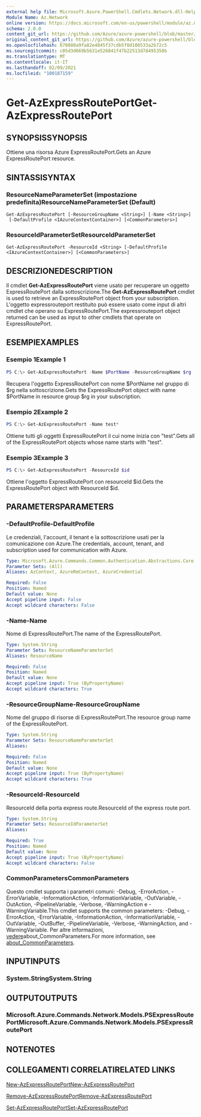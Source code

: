 ```yaml
---
external help file: Microsoft.Azure.PowerShell.Cmdlets.Network.dll-Help.xml
Module Name: Az.Network
online version: https://docs.microsoft.com/en-us/powershell/module/az.network/get-azexpressrouteport
schema: 2.0.0
content_git_url: https://github.com/Azure/azure-powershell/blob/master/src/Network/Network/help/Get-AzExpressRoutePort.md
original_content_git_url: https://github.com/Azure/azure-powershell/blob/master/src/Network/Network/help/Get-AzExpressRoutePort.md
ms.openlocfilehash: 670880a9fa82e4845f37cdb5f0d108533a2b72c5
ms.sourcegitcommit: c05d3d669b5631e526841f47b22513d78495350b
ms.translationtype: MT
ms.contentlocale: it-IT
ms.lasthandoff: 02/09/2021
ms.locfileid: "100187159"
---
```

# <span data-ttu-id="6d766-101">Get-AzExpressRoutePort</span><span class="sxs-lookup"><span data-stu-id="6d766-101">Get-AzExpressRoutePort</span></span>

## <span data-ttu-id="6d766-102">SYNOPSIS</span><span class="sxs-lookup"><span data-stu-id="6d766-102">SYNOPSIS</span></span>
<span data-ttu-id="6d766-103">Ottiene una risorsa Azure ExpressRoutePort.</span><span class="sxs-lookup"><span data-stu-id="6d766-103">Gets an Azure ExpressRoutePort resource.</span></span>

## <span data-ttu-id="6d766-104">SINTASSI</span><span class="sxs-lookup"><span data-stu-id="6d766-104">SYNTAX</span></span>

### <span data-ttu-id="6d766-105">ResourceNameParameterSet (impostazione predefinita)</span><span class="sxs-lookup"><span data-stu-id="6d766-105">ResourceNameParameterSet (Default)</span></span>
```
Get-AzExpressRoutePort [-ResourceGroupName <String>] [-Name <String>]
 [-DefaultProfile <IAzureContextContainer>] [<CommonParameters>]
```

### <span data-ttu-id="6d766-106">ResourceIdParameterSet</span><span class="sxs-lookup"><span data-stu-id="6d766-106">ResourceIdParameterSet</span></span>
```
Get-AzExpressRoutePort -ResourceId <String> [-DefaultProfile <IAzureContextContainer>] [<CommonParameters>]
```

## <span data-ttu-id="6d766-107">DESCRIZIONE</span><span class="sxs-lookup"><span data-stu-id="6d766-107">DESCRIPTION</span></span>
<span data-ttu-id="6d766-108">Il cmdlet **Get-AzExpressRoutePort** viene usato per recuperare un oggetto ExpressRoutePort dalla sottoscrizione.</span><span class="sxs-lookup"><span data-stu-id="6d766-108">The **Get-AzExpressRoutePort** cmdlet is used to retrieve an ExpressRoutePort object from your subscription.</span></span> <span data-ttu-id="6d766-109">L'oggetto expressrouteport restituito può essere usato come input di altri cmdlet che operano su ExpressRoutePort.</span><span class="sxs-lookup"><span data-stu-id="6d766-109">The expressrouteport object returned can be used as input to other cmdlets that operate on ExpressRoutePort.</span></span>

## <span data-ttu-id="6d766-110">ESEMPI</span><span class="sxs-lookup"><span data-stu-id="6d766-110">EXAMPLES</span></span>

### <span data-ttu-id="6d766-111">Esempio 1</span><span class="sxs-lookup"><span data-stu-id="6d766-111">Example 1</span></span>
```powershell
PS C:\> Get-AzExpressRoutePort -Name $PortName -ResourceGroupName $rg
```

<span data-ttu-id="6d766-112">Recupera l'oggetto ExpressRoutePort con nome $PortName nel gruppo di $rg nella sottoscrizione.</span><span class="sxs-lookup"><span data-stu-id="6d766-112">Gets the ExpressRoutePort object with name $PortName in resource group $rg in your subscription.</span></span>

### <span data-ttu-id="6d766-113">Esempio 2</span><span class="sxs-lookup"><span data-stu-id="6d766-113">Example 2</span></span>
```powershell
PS C:\> Get-AzExpressRoutePort -Name test*
```

<span data-ttu-id="6d766-114">Ottiene tutti gli oggetti ExpressRoutePort il cui nome inizia con "test".</span><span class="sxs-lookup"><span data-stu-id="6d766-114">Gets all of the ExpressRoutePort objects whose name starts with "test".</span></span>

### <span data-ttu-id="6d766-115">Esempio 3</span><span class="sxs-lookup"><span data-stu-id="6d766-115">Example 3</span></span>
```powershell
PS C:\> Get-AzExpressRoutePort -ResourceId $id
```

<span data-ttu-id="6d766-116">Ottiene l'oggetto ExpressRoutePort con resourceId $id.</span><span class="sxs-lookup"><span data-stu-id="6d766-116">Gets the ExpressRoutePort object with ResourceId $id.</span></span> 

## <span data-ttu-id="6d766-117">PARAMETERS</span><span class="sxs-lookup"><span data-stu-id="6d766-117">PARAMETERS</span></span>

### <span data-ttu-id="6d766-118">-DefaultProfile</span><span class="sxs-lookup"><span data-stu-id="6d766-118">-DefaultProfile</span></span>
<span data-ttu-id="6d766-119">Le credenziali, l'account, il tenant e la sottoscrizione usati per la comunicazione con Azure.</span><span class="sxs-lookup"><span data-stu-id="6d766-119">The credentials, account, tenant, and subscription used for communication with Azure.</span></span>

```yaml
Type: Microsoft.Azure.Commands.Common.Authentication.Abstractions.Core.IAzureContextContainer
Parameter Sets: (All)
Aliases: AzContext, AzureRmContext, AzureCredential

Required: False
Position: Named
Default value: None
Accept pipeline input: False
Accept wildcard characters: False
```

### <span data-ttu-id="6d766-120">-Name</span><span class="sxs-lookup"><span data-stu-id="6d766-120">-Name</span></span>
<span data-ttu-id="6d766-121">Nome di ExpressRoutePort.</span><span class="sxs-lookup"><span data-stu-id="6d766-121">The name of the ExpressRoutePort.</span></span>

```yaml
Type: System.String
Parameter Sets: ResourceNameParameterSet
Aliases: ResourceName

Required: False
Position: Named
Default value: None
Accept pipeline input: True (ByPropertyName)
Accept wildcard characters: True
```

### <span data-ttu-id="6d766-122">-ResourceGroupName</span><span class="sxs-lookup"><span data-stu-id="6d766-122">-ResourceGroupName</span></span>
<span data-ttu-id="6d766-123">Nome del gruppo di risorse di ExpressRoutePort.</span><span class="sxs-lookup"><span data-stu-id="6d766-123">The resource group name of the ExpressRoutePort.</span></span>

```yaml
Type: System.String
Parameter Sets: ResourceNameParameterSet
Aliases:

Required: False
Position: Named
Default value: None
Accept pipeline input: True (ByPropertyName)
Accept wildcard characters: True
```

### <span data-ttu-id="6d766-124">-ResourceId</span><span class="sxs-lookup"><span data-stu-id="6d766-124">-ResourceId</span></span>
<span data-ttu-id="6d766-125">ResourceId della porta express route.</span><span class="sxs-lookup"><span data-stu-id="6d766-125">ResourceId of the express route port.</span></span>

```yaml
Type: System.String
Parameter Sets: ResourceIdParameterSet
Aliases:

Required: True
Position: Named
Default value: None
Accept pipeline input: True (ByPropertyName)
Accept wildcard characters: False
```

### <span data-ttu-id="6d766-126">CommonParameters</span><span class="sxs-lookup"><span data-stu-id="6d766-126">CommonParameters</span></span>
<span data-ttu-id="6d766-127">Questo cmdlet supporta i parametri comuni: -Debug, -ErrorAction, -ErrorVariable, -InformationAction, -InformationVariable, -OutVariable, -OutAction, -PipelineVariable, -Verbose, -WarningAction e -WarningVariable.</span><span class="sxs-lookup"><span data-stu-id="6d766-127">This cmdlet supports the common parameters: -Debug, -ErrorAction, -ErrorVariable, -InformationAction, -InformationVariable, -OutVariable, -OutBuffer, -PipelineVariable, -Verbose, -WarningAction, and -WarningVariable.</span></span> <span data-ttu-id="6d766-128">Per altre informazioni, [vedere](http://go.microsoft.com/fwlink/?LinkID=113216)about_CommonParameters.</span><span class="sxs-lookup"><span data-stu-id="6d766-128">For more information, see [about_CommonParameters](http://go.microsoft.com/fwlink/?LinkID=113216).</span></span>

## <span data-ttu-id="6d766-129">INPUT</span><span class="sxs-lookup"><span data-stu-id="6d766-129">INPUTS</span></span>

### <span data-ttu-id="6d766-130">System.String</span><span class="sxs-lookup"><span data-stu-id="6d766-130">System.String</span></span>

## <span data-ttu-id="6d766-131">OUTPUT</span><span class="sxs-lookup"><span data-stu-id="6d766-131">OUTPUTS</span></span>

### <span data-ttu-id="6d766-132">Microsoft.Azure.Commands.Network.Models.PSExpressRoutePort</span><span class="sxs-lookup"><span data-stu-id="6d766-132">Microsoft.Azure.Commands.Network.Models.PSExpressRoutePort</span></span>

## <span data-ttu-id="6d766-133">NOTE</span><span class="sxs-lookup"><span data-stu-id="6d766-133">NOTES</span></span>

## <span data-ttu-id="6d766-134">COLLEGAMENTI CORRELATI</span><span class="sxs-lookup"><span data-stu-id="6d766-134">RELATED LINKS</span></span>

[<span data-ttu-id="6d766-135">New-AzExpressRoutePort</span><span class="sxs-lookup"><span data-stu-id="6d766-135">New-AzExpressRoutePort</span></span>](./New-AzExpressRoutePort.md)

[<span data-ttu-id="6d766-136">Remove-AzExpressRoutePort</span><span class="sxs-lookup"><span data-stu-id="6d766-136">Remove-AzExpressRoutePort</span></span>](./Remove-AzExpressRoutePort.md)

[<span data-ttu-id="6d766-137">Set-AzExpressRoutePort</span><span class="sxs-lookup"><span data-stu-id="6d766-137">Set-AzExpressRoutePort</span></span>](./Set-AzExpressRoutePort.md)
